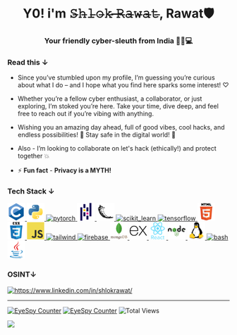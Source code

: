 

  

<h1  align="center">Y0! i'm 𝚂̶𝚑̶𝚕̶𝚘̶𝚔̶ ̶𝚁̶𝚊̶𝚠̶𝚊̶𝚝̶, Rawat🛡️</h1>

  

<h3  align="center">Your friendly cyber-sleuth from India 🕵️‍♂️💻</h3>

  

  

<h3  align="left">Read this ↓</h3>

  

- Since you’ve stumbled upon my profile, I’m guessing you’re curious about what I do – and I hope what you find here sparks some interest! ♡

- Whether you’re a fellow cyber enthusiast, a collaborator, or just exploring, I’m stoked you’re here. Take your time, dive deep, and feel free to reach out if you’re vibing with anything.

  

- Wishing you an amazing day ahead, full of good vibes, cool hacks, and endless possibilities! 🚀 Stay safe in the digital world! 🔐

  

- Also - I’m looking to collaborate on let's hack (ethically!) and protect together 💥

  

- ⚡ **Fun fact** - **Privacy is a MYTH!**

  

  
  

<h3  align="left">Tech Stack ↓</h3>

  

<p  align="left">

<a  href="https://www.cprogramming.com/"  target="_blank"  rel="noreferrer">
<img  src="https://raw.githubusercontent.com/devicons/devicon/master/icons/c/c-original.svg"  alt="c"  width="40"  height="40"/>
</a>
<a  href="https://www.python.org"  target="_blank"  rel="noreferrer">
<img  src="https://raw.githubusercontent.com/devicons/devicon/master/icons/python/python-original.svg"  alt="python"  width="40"  height="40"/>
</a>
<a  href="https://pytorch.org/"  target="_blank"  rel="noreferrer">
<img  src="https://www.vectorlogo.zone/logos/pytorch/pytorch-icon.svg"  alt="pytorch"  width="40"  height="40"/>
</a>
<a  href="https://pandas.pydata.org/"  target="_blank"  rel="noreferrer">
<img  src="https://raw.githubusercontent.com/devicons/devicon/2ae2a900d2f041da66e950e4d48052658d850630/icons/pandas/pandas-original.svg"  alt="pandas"  width="40"  height="40"/>
</a>
<a  href="https://flask.palletsprojects.com/"  target="_blank"  rel="noreferrer">  <img  src="https://raw.githubusercontent.com/devicons/devicon/master/icons/flask/flask-original.svg"  alt="flask"  width="40"  height="40"/>
</a>
<a  href="https://scikit-learn.org/"  target="_blank"  rel="noreferrer">
<img  src="https://upload.wikimedia.org/wikipedia/commons/0/05/Scikit_learn_logo_small.svg"  alt="scikit_learn"  width="40"  height="40"/>
</a>
<a  href="https://www.tensorflow.org"  target="_blank"  rel="noreferrer">
<img  src="https://www.vectorlogo.zone/logos/tensorflow/tensorflow-icon.svg"  alt="tensorflow"  width="40"  height="40"/>
</a>

<a  href="https://www.w3.org/html/"  target="_blank"  rel="noreferrer">
<img  src="https://raw.githubusercontent.com/devicons/devicon/master/icons/html5/html5-original-wordmark.svg"  alt="html5"  width="40"  height="40"/>
</a>
<a  href="https://www.w3schools.com/css/"  target="_blank"  rel="noreferrer">
<img  src="https://raw.githubusercontent.com/devicons/devicon/master/icons/css3/css3-original-wordmark.svg"  alt="css3"  width="40"  height="40"/>
</a>
<a  href="https://developer.mozilla.org/en-US/docs/Web/JavaScript"  target="_blank"  rel="noreferrer">
<img  src="https://raw.githubusercontent.com/devicons/devicon/master/icons/javascript/javascript-original.svg"  alt="javascript"  width="40"  height="40"/>
</a>
<a  href="https://tailwindcss.com/"  target="_blank"  rel="noreferrer">
<img  src="https://www.vectorlogo.zone/logos/tailwindcss/tailwindcss-icon.svg"  alt="tailwind"  width="40"  height="40"/>
</a>
<a  href="https://firebase.google.com/"  target="_blank"  rel="noreferrer">
<img  src="https://www.vectorlogo.zone/logos/firebase/firebase-icon.svg"  alt="firebase"  width="40"  height="40"/>
</a>



<a  href="https://www.mongodb.com/"  target="_blank"  rel="noreferrer">
<img  src="https://raw.githubusercontent.com/devicons/devicon/master/icons/mongodb/mongodb-original-wordmark.svg"  alt="mongodb"  width="40"  height="40"/>
</a>
<a  href="https://expressjs.com/"  target="_blank"  rel="noreferrer">
<img  src="https://raw.githubusercontent.com/devicons/devicon/master/icons/express/express-original.svg"  alt="express"  width="40"  height="40"/>
</a>
<a  href="https://reactjs.org/"  target="_blank"  rel="noreferrer">
<img  src="https://raw.githubusercontent.com/devicons/devicon/master/icons/react/react-original-wordmark.svg"  alt="react"  width="40"  height="40"/>
</a>
<a  href="https://nodejs.org"  target="_blank"  rel="noreferrer">
<img  src="https://raw.githubusercontent.com/devicons/devicon/master/icons/nodejs/nodejs-original-wordmark.svg"  alt="nodejs"  width="40"  height="40"/>

</a>

<a  href="https://www.linux.org/"  target="_blank"  rel="noreferrer">

<img  src="https://raw.githubusercontent.com/devicons/devicon/master/icons/linux/linux-original.svg"  alt="linux"  width="40"  height="40"/>
</a>
<a  href="https://www.gnu.org/software/bash/"  target="_blank"  rel="noreferrer">
<img  src="https://www.vectorlogo.zone/logos/gnu_bash/gnu_bash-icon.svg"  alt="bash"  width="40"  height="40"/>
</a>



<a  href="https://www.java.com"  target="_blank"  rel="noreferrer">
<img  src="https://raw.githubusercontent.com/devicons/devicon/master/icons/java/java-original.svg"  alt="java"  width="40"  height="40"/>

</a>

</p>

  
  

<h3  align="left">OSINT↓</h3>

  
  

<p  align="left">

 <a  href="https://linkedin.com/in/shlokrawat/"  target="blank"><img  align="center"  src="https://raw.githubusercontent.com/rahuldkjain/github-profile-readme-generator/master/src/images/icons/Social/linked-in-alt.svg"  alt="https://www.linkedin.com/in/shlokrawat/"  height="30"  width="40"  /></a>

  

</p>

---
[![EyeSpy Counter](https://u8views.com/api/v1/github/profiles/143801539/views/total-count.svg)](https://u8views.com/github/rawat221004)
[![EyeSpy Counter](https://img.shields.io/badge/EyeSpy_Counter-brightgreen)](https://u8views.com/github/rawat221004) ![Total Views](https://u8views.com/api/v1/github/profiles/143801539/views/total-count.svg)

[![](https://visitcount.itsvg.in/api?id=rawat221004&label=EyeSpy%20Counter&color=3&icon=0&pretty=true)](https://visitcount.itsvg.in)
